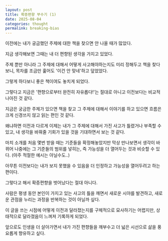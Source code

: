 ```yaml
---
layout: post
title: 확증편향 부수기 (1)
date: 2025-08-04
categories: thought
permalink: breaking-bias
---
```


이전에는 내가 궁금했던 주제에 대한 책을 찾으면 안 나올 때가 많았다.

지금 생각해보면 그때는 내 더 편향된 생각을 가지고 있었다.

주제 뿐만 아니라 그 주제에 대해서 어떻게 사고해야하는지도 미리 정해두고 책을 찾다보니, 목차를 조금만 훑어도 '이건 안 맞네'하고 덮었었다.

그렇게 하다보니 좋은 책이여도 놓치게 되었다.

그렇다고 지금은 '편향으로부터 완전히 자유롭다!'는 절대로 아니고 이전보다는 비교적 나아진 것 같다.

지금은 궁금한 주제가 있으면 책을 찾고 그 주제에 대해서 이야기를 하고 있으면 흐름은 크게 신경쓰지 않고 읽는 편인 것 같다.

왜냐하면 이전과 다르게 이제는 내가 그 주제에 대해서 가진 사고가 틀렸거나 부족할 수 있고, 내 생각을 바꿔줄 기회가 있을 것을 기대하면서 보는 것 같다.

마치 소개를 처음 몇번 받을 때는 기준들을 확정해놓았지만 막상 만나보면서 생각이 바뀌어 나중에는 그 기준들의 범위를 넣히는, 즉 가능성을 더 열어두는 것과 비슷할 수 있다. (아주 적절한 예시는 아닐수도..)

아무튼 이전보다는 내가 보지 못했을 수 있음을 더 인정하고 가능성을 열어두려고 하는 편이다.

그렇다고 해서 확증편향을 벗어났다는 절대 아니다.

사람은 평생 동안 본인이 가지고 있는 사고의 틀을 깨면서 새로운 시야를 발견하고, 새로운 관점을 누리는 과정을 반복하는 것이 아닐까 싶다.

이 글을 쓰는 시점에 어떻게 이전과 달라졌는지를 구체적으로 묘사하기는 어렵지만, 상태적으로 달라졌음이 느껴져 기록하게 되었다.

앞으로도 인생을 더 살아가면서 내가 가진 편향들을 깨부수고 더 넓은 시선으로 삶을 풍요롭게 향유하고 싶다.
